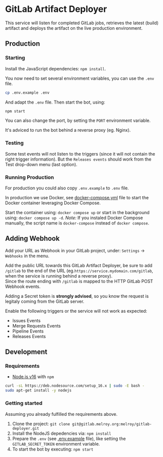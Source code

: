 # GitLab Artifact Deployer

This service will listen for completed GitLab jobs, retrieves the latest (build) artifact and deploys the artifact on the live production environment.

## Production

### Starting

Install the JavaScript dependencies: `npm install`.

You now need to set several environment variables, you can use the `.env` file.

```sh
cp .env.example .env
```

And adapt the `.env` file. Then start the bot, using:

```sh
npm start
```

You can also change the port, by setting the `PORT` environment variable.

It's adviced to run the bot behind a reverse proxy (eg. Nginx).

### Testing

Some test events will not listen to the triggers (since it will not contain the right trigger information). But the `Releases events` should work from the Test drop-down menu (last option).

### Running Production

For production you could also copy `.env.example` to `.env` file.

In production we use Docker, see [docker-compose.yml](docker-compose.yml) file to start the Docker container leveraging Docker Compose.

Start the container using: `docker compose up` or start in the background using: `docker compose up -d`.
_Note:_ If you instaled Docker Compose manually, the script name is `docker-compose` instead of `docker compose`.

## Adding Webhook

Add your URL as Webhook in your GitLab project, under: `Settings` -> `Webhooks` in the menu.

Add the public URL towards this GitLab Artifact Deployer, be sure to add `/gitlab` to the end of the URL (eg.`https://service.mydomain.com/gitlab`, when the service is running behind a reverse proxy).  
Since the route ending with `/gitlab` is mapped to the HTTP GitLab POST Webhook events.

Adding a Secret token is **strongly advised**, so you know the request is legitaly coming from the GitLab server.

Enable the following triggers or the service will not work as expected:

- Issues Events
- Merge Requests Events
- Pipeline Events
- Releases Events

## Development

### Requirements

- [Node.js v16](https://nodejs.org/en/download/) with `npm`

```sh
curl -sL https://deb.nodesource.com/setup_16.x | sudo -E bash -
sudo apt-get install -y nodejs
```

### Getting started

Assuming you already fulfilled the requirements above.

1. Clone the project: `git clone git@gitlab.melroy.org:melroy/gitlab-deployer.git`
2. Install the NodeJS depedencies via: `npm install`
3. Prepare the `.env` (see [.env.example](.env.example) file), like setting the `GITLAB_SECRET_TOKEN` environment variable.
4. To start the bot by executing: `npm start`

